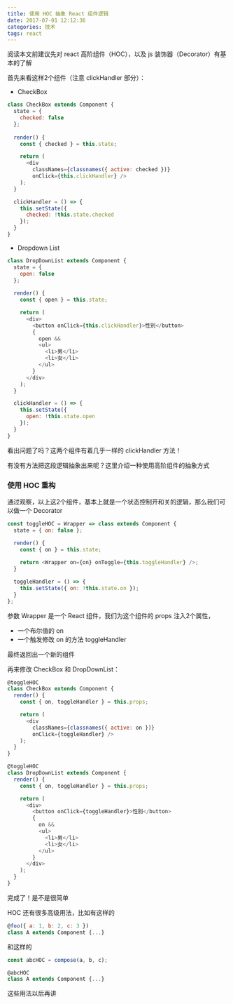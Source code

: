 ```yaml
---
title: 使用 HOC 抽象 React 组件逻辑
date: 2017-07-01 12:12:36
categories: 技术
tags: react
---
```


阅读本文前建议先对 react 高阶组件（HOC），以及 js 装饰器（Decorator）有基本的了解

首先来看这样2个组件（注意 clickHandler 部分）：

* CheckBox
```js
class CheckBox extends Component {
  state = {
    checked: false
  };
  
  render() {
    const { checked } = this.state;

    return (
      <div
        classNames={classnames({ active: checked })}
        onClick={this.clickHandler} />
    );
  }

  clickHandler = () => {
    this.setState({
      checked: !this.state.checked
    });
  }
}
```

* Dropdown List
```js
class DropDownList extends Component {
  state = {
    open: false
  };
  
  render() {
    const { open } = this.state;

    return (
      <div>
        <button onClick={this.clickHandler}>性别</button>
        {
          open &&
          <ul>
            <li>男</li>
            <li>女</li>
          </ul>
        }
      </div>
    );
  }

  clickHandler = () => {
    this.setState({
      open: !this.state.open
    });
  }
}
```
看出问题了吗？这两个组件有着几乎一样的 clickHandler 方法！

有没有方法把这段逻辑抽象出来呢？这里介绍一种使用高阶组件的抽象方式

### 使用 HOC 重构

通过观察，以上这2个组件，基本上就是一个状态控制开和关的逻辑，那么我们可以做一个 Decorator
```js
const toggleHOC = Wrapper => class extends Component {
  state = { on: false };

  render() {
    const { on } = this.state;
    
    return <Wrapper on={on} onToggle={this.toggleHandler} />;
  }

  toggleHandler = () => {
    this.setState({ on: !this.state.on });
  }
};
```
参数 Wrapper 是一个 React 组件，我们为这个组件的 props 注入2个属性，

* 一个布尔值的 on
* 一个触发修改 on 的方法 toggleHandler

最终返回出一个新的组件

再来修改 CheckBox 和 DropDownList：

```js
@toggleHOC
class CheckBox extends Component {
  render() {
    const { on, toggleHandler } = this.props;

    return (
      <div
        classNames={classnames({ active: on })}
        onClick={toggleHandler} />
    );
  }
}

@toggleHOC
class DropDownList extends Component {
  render() {
    const { on, toggleHandler } = this.props;

    return (
      <div>
        <button onClick={toggleHandler}>性别</button>
        {
          on &&
          <ul>
            <li>男</li>
            <li>女</li>
          </ul>
        }
      </div>
    );
  }
}
```
完成了！是不是很简单

HOC 还有很多高级用法，比如有这样的

```js
@foo({ a: 1, b: 2, c: 3 }) 
class A extends Component {...}
```
和这样的
```js
const abcHOC = compose(a, b, c);

@abcHOC
class A extends Component {...} 
```
这些用法以后再讲
